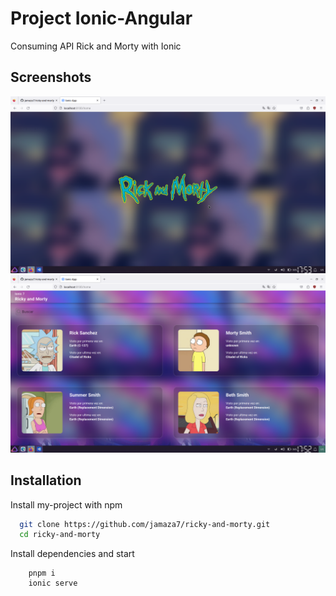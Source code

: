 # Project Ionic-Angular

Consuming API Rick and Morty with Ionic

## Screenshots

![App Screenshot](src/assets/demo/iconic_home.png)
![App Screenshot](src/assets/demo/ionic_ricky.png)

## Installation

Install my-project with npm

```bash
  git clone https://github.com/jamaza7/ricky-and-morty.git
  cd ricky-and-morty
```

Install dependencies and start

```
    pnpm i
    ionic serve
```
